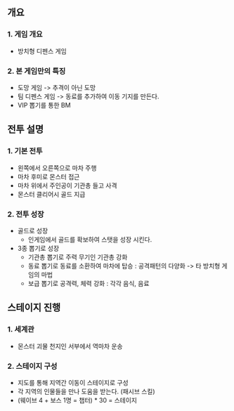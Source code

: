 ## 개요
### 1. 게임 개요
- 방치형 디펜스 게임

### 2. 본 게임만의 특징
- 도망 게임 -> 추격이 아닌 도망
- 팀 디펜스 게임 -> 동료를 추가하여 이동 기지를 만든다. 
- VIP 뽑기를 통한 BM

## 전투 설명
### 1. 기본 전투
- 왼쪽에서 오른쪽으로 마차 주행
- 마차 후미로 몬스터 접근
- 마차 위에서 주인공이 기관총 들고 사격
- 몬스터 클리어시 골드 지급

### 2. 전투 성장
- 골드로 성장 
  - 인게임에서 골드를 확보하여 스탯을 성장 시킨다. 
- 3종 뽑기로 성장
  - 기관총 뽑기로 주력 무기인 기관총 강화
  - 동료 뽑기로 동료를 소환하여 마차에 탑승 : 공격패턴의 다양화 -> 타 방치형 게임의 마법
  - 보급 뽑기로 공격력, 체력 강화 : 각각 음식, 음료
 
## 스테이지 진행
### 1. 세계관 
  - 몬스터 괴물 천지인 서부에서 역마차 운송
### 2. 스테이지 구성
  - 지도를 통해 지역간 이동이 스테이지로 구성
  - 각 지역의 인물들을 만나 도움을 받는다. (패시브 스킬)
  - (웨이브 4 + 보스 1명 = 챕터) * 30 = 스테이지
